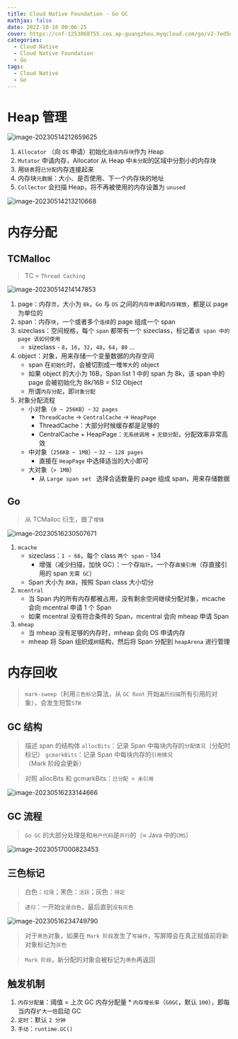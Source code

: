 ```yaml
---
title: Cloud Native Foundation - Go GC
mathjax: false
date: 2022-10-10 00:06:25
cover: https://cnf-1253868755.cos.ap-guangzhou.myqcloud.com/go/v2-7ed5d9802d90c6b65cb02a212bb65068_720w.png
categories:
  - Cloud Native
  - Cloud Native Foundation
  - Go
tags:
  - Cloud Native
  - Go
---
```


# Heap 管理

![image-20230514212659625](https://cnf-1253868755.cos.ap-guangzhou.myqcloud.com/go/image-20230514212659625.png)

1. `Allocator` （向 `OS` 申请）初始化`连续内存块`作为 Heap
2. `Mutator` 申请内存，Allocator 从 Heap 中`未分配`的区域中分割小的内存块
3. 用`链表`将`已分配`内存连接起来
4. 内存块`元数据`：大小、是否使用、下一个内存块的地址
5. `Collector` 会扫描 Heap，将不再被使用的内存设置为 `unused`

![image-20230514213210668](https://cnf-1253868755.cos.ap-guangzhou.myqcloud.com/go/image-20230514213210668.png)

<!-- more -->

# 内存分配

## TCMalloc

> TC = `Thread Caching`

![image-20230514214147853](https://cnf-1253868755.cos.ap-guangzhou.myqcloud.com/go/image-20230514214147853.png)

1. page：内存`页`，大小为 `8k`，`Go` 与 `OS` 之间的`内存申请`和`内存释放`，都是以 page 为单位的
2. span：内存`块`，一个或者多个`连续`的 page 组成一个 span
3. sizeclass：空间规格，每个 `span` 都带有一个 sizeclass，标记着`该 span 中的 page 该如何使用`
   - sizeclass - `8`，`16`，`32`，`48`，`64`，`80` ...
4. object：对象，用来存储一个变量数据的内存空间
   - span 在`初始化`时，会被切割成一堆`等大`的 object
   - 如果 object 的大小为 16B，Span list 1 中的 span 为 8k，该 span 中的 page 会被初始化为 8k/16B =  512 Object
   - 所谓`内存分配`，即`对象分配`
5. 对象分配流程
   - 小对象（`0 ~ 256KB`）- `32 pages`
     - `ThreadCache` -> `CentralCache` -> `HeapPage`
     - ThreadCache：大部分时候缓存都是足够的
     - CentralCache + HeapPage：`无系统调用` + `无锁分配`，分配效率非常高效
   - 中对象（`256KB ~ 1MB`）- `32 ~ 128 pages`
     - 直接在 `HeapPage` 中选择适当的大小即可
   - 大对象（`> 1MB`）
     - 从 `Large span set ` 选择合适数量的 page 组成 span，用来存储数据

## Go

> 从 TCMalloc 衍生，做了`增强`

![image-20230516230507671](https://cnf-1253868755.cos.ap-guangzhou.myqcloud.com/go/image-20230516230507671.png)

1. `mcache`
   - sizeclass：`1 ~ 66`，每个 class `两个 span` - 134
     - 增强（减少扫描，加快 GC）：一个存`指针`，一个存`直接引用`（存直接引用的 span `无需 GC`）
   - Span 大小为 `8KB`，按照 Span class 大小切分
2. `mcentral`
   - 当 Span 内的所有内存都被占用，没有剩余空间继续分配对象，mcache 会向 mcentral 申请 1 个 Span
   - 如果 mcentral 没有符合条件的 Span，mcentral 会向 mheap 申请 Span
3. `mheap`
   - 当 mheap 没有足够的内存时，mheap 会向 OS 申请内存
   - mheap 将 Span 组织成`树`结构，然后将 Span 分配到 `heapArena` 进行管理

# 内存回收

> `mark-sweep`（利用`三色标记`算法，从 `GC Root` 开始`遍历扫描`所有引用的对象），会发生短暂`STW`

## GC 结构

> 描述 span 的结构体
> `allocBits`：记录 Span 中每块内存的`分配情况`（分配时标记）
> `gcmarkBits`：记录 Span 中每块内存的`引用情况`（Mark 阶段会更新）

> 对照 allocBits 和 gcmarkBits：`已分配 + 未引用`

![image-20230516233144666](https://cnf-1253868755.cos.ap-guangzhou.myqcloud.com/go/image-20230516233144666.png)

## GC 流程

> `Go GC` 的大部分处理是和`用户代码`是`并行`的（≈ Java 中的`CMS`）

![image-20230517000823453](https://cnf-1253868755.cos.ap-guangzhou.myqcloud.com/go/image-20230517000823453.png)

## 三色标记

> 白色：`垃圾`；黑色：`活跃`；灰色：`待定`

> `递归`：一开始`全是白色`，最后直到`没有灰色`

![image-20230516234749790](https://cnf-1253868755.cos.ap-guangzhou.myqcloud.com/go/image-20230516234749790.png)

> 对于`黑色`对象，如果在 `Mark 阶段`发生了`写操作`，写屏障会在真正赋值前将新对象标记为`灰色`

> `Mark 阶段`，新分配的对象会被标记为`黑色`再返回

## 触发机制

1. `内存分配量`：阈值 = 上次 GC 内存分配量 * `内存增长率`（`GOGC`，默认 `100`），即每当内存`扩大一倍`启动 GC
2. `定时`：默认 `2 分钟`
3. `手动`：`runtime.GC()`
